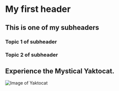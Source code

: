 # My first header

## This is one of my subheaders

### Topic 1 of subheader

### Topic 2 of subheader

## Experience the Mystical Yaktocat.

![Image of Yaktocat](https://octodex.github.com/images/yaktocat.png)
